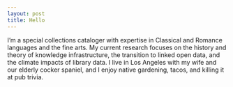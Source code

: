 ```yaml
---
layout: post
title: Hello
---
```


I’m a special collections cataloger with expertise in Classical and Romance languages and the fine arts. My current research focuses on the history and theory of knowledge infrastructure, the transition to linked open data, and the climate impacts of library data. I live in Los Angeles with my wife and our elderly cocker spaniel, and I enjoy native gardening, tacos, and killing it at pub trivia.
